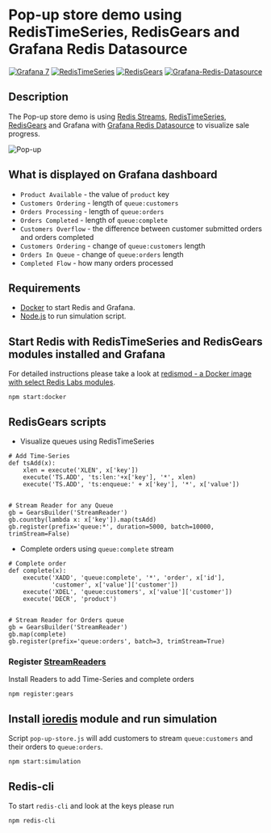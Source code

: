 # Pop-up store demo using RedisTimeSeries, RedisGears and Grafana Redis Datasource

<div id="badges" align="center">

[![Grafana 7](https://img.shields.io/badge/Grafana-7-blue)](https://www.grafana.com)
[![RedisTimeSeries](https://img.shields.io/badge/RedisTimeSeries-inspired-yellowgreen)](https://oss.redislabs.com/redistimeseries/)
[![RedisGears](https://img.shields.io/badge/RedisGears-powered-orange)](https://oss.redislabs.com/redisgears/)
[![Grafana-Redis-Datasource](https://img.shields.io/badge/GrafanaRedisDatasource-integrated-yellow)](https://github.com/RedisTimeSeries/grafana-redis-datasource)

</div>

## Description

The Pop-up store demo is using [Redis Streams](https://redis.io/topics/streams-intro), [RedisTimeSeries](https://oss.redislabs.com/redistimeseries/), [RedisGears](https://oss.redislabs.com/redisgears/) and Grafana with [Grafana Redis Datasource](https://github.com/RedisTimeSeries/grafana-redis-datasource) to visualize sale progress.

![Pop-up](https://github.com/mikhailredis/redis-pop-up-store/blob/master/images/pop-up.gif)

## What is displayed on Grafana dashboard

- `Product Available` - the value of `product` key
- `Customers Ordering` - length of `queue:customers`
- `Orders Processing` - length of `queue:orders`
- `Orders Completed` - length of `queue:complete`
- `Customers Overflow` - the difference between customer submitted orders and orders completed
- `Customers Ordering` - change of `queue:customers` length
- `Orders In Queue` - change of `queue:orders` length
- `Completed Flow` - how many orders processed

## Requirements

- [Docker](https://docker.com) to start Redis and Grafana.
- [Node.js](https://nodejs.org) to run simulation script.

## Start Redis with RedisTimeSeries and RedisGears modules installed and Grafana

For detailed instructions please take a look at [redismod - a Docker image with select Redis Labs modules](https://hub.docker.com/r/redislabs/redismod).

```
npm start:docker
```

## RedisGears scripts

- Visualize queues using RedisTimeSeries

```
# Add Time-Series
def tsAdd(x):
    xlen = execute('XLEN', x['key'])
    execute('TS.ADD', 'ts:len:'+x['key'], '*', xlen)
    execute('TS.ADD', 'ts:enqueue:' + x['key'], '*', x['value'])


# Stream Reader for any Queue
gb = GearsBuilder('StreamReader')
gb.countby(lambda x: x['key']).map(tsAdd)
gb.register(prefix='queue:*', duration=5000, batch=10000, trimStream=False)
```

- Complete orders using `queue:complete` stream

```
# Complete order
def complete(x):
    execute('XADD', 'queue:complete', '*', 'order', x['id'],
            'customer', x['value']['customer'])
    execute('XDEL', 'queue:customers', x['value']['customer'])
    execute('DECR', 'product')


# Stream Reader for Orders queue
gb = GearsBuilder('StreamReader')
gb.map(complete)
gb.register(prefix='queue:orders', batch=3, trimStream=True)
```

### Register [StreamReaders](https://oss.redislabs.com/redisgears/readers.html#streamreader)

Install Readers to add Time-Series and complete orders

```
npm register:gears
```

## Install [ioredis](https://github.com/luin/ioredis) module and run simulation

Script `pop-up-store.js` will add customers to stream `queue:customers` and their orders to `queue:orders`.

```
npm start:simulation
```

## Redis-cli

To start `redis-cli` and look at the keys please run

```
npm redis-cli
```
